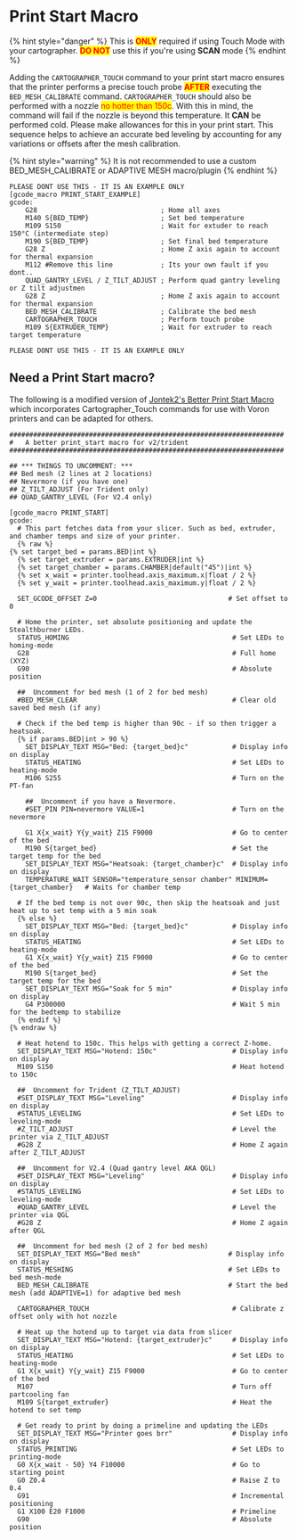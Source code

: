 # Print Start Macro

{% hint style="danger" %}
This is <mark style="color:red;">**ONLY**</mark> required if using Touch Mode with your cartographer. <mark style="color:red;">**DO NOT**</mark> use this if you're using **SCAN** mode
{% endhint %}

Adding the `CARTOGRAPHER_TOUCH` command to your print start macro ensures that the printer performs a precise touch probe <mark style="color:red;">**AFTER**</mark> executing the `BED_MESH_CALIBRATE` command. `CARTOGRAPHER_TOUCH` should also be performed with a nozzle <mark style="color:red;">no hotter than 150c</mark>. With this in mind, the command will fail if the nozzle is beyond this temperature. It **CAN** be performed cold. Please make allowances for this in your print start. This sequence helps to achieve an accurate bed leveling by accounting for any variations or offsets after the mesh calibration.



{% hint style="warning" %}
It is not recommended to use a custom BED\_MESH\_CALIBRATE or ADAPTIVE MESH macro/plugin
{% endhint %}

```gcode
PLEASE DONT USE THIS - IT IS AN EXAMPLE ONLY
[gcode_macro PRINT_START_EXAMPLE]
gcode:
    G28                               ; Home all axes
    M140 S{BED_TEMP}                  ; Set bed temperature
    M109 S150                         ; Wait for extuder to reach 150°C (intermediate step)
    M190 S{BED_TEMP}                  ; Set final bed temperature
    G28 Z                             ; Home Z axis again to account for thermal expansion
    M112 #Remove this line            ; Its your own fault if you dont..
    QUAD_GANTRY_LEVEL / Z_TILT_ADJUST ; Perform quad gantry leveling or Z tilt adjustmen
    G28 Z                             ; Home Z axis again to account for thermal expansion
    BED_MESH_CALIBRATE                ; Calibrate the bed mesh
    CARTOGRAPHER_TOUCH                ; Perform touch probe
    M109 S{EXTRUDER_TEMP}             ; Wait for extruder to reach target temperature

PLEASE DONT USE THIS - IT IS AN EXAMPLE ONLY
```

## Need a Print Start macro?

The following is a modified version of [Jontek2's Better Print Start Macro](https://github.com/jontek2/A-better-print_start-macro) which incorporates Cartographer\_Touch commands for use with Voron printers and can be adapted for others.

```gcode
#####################################################################
#   A better print_start macro for v2/trident
#####################################################################

## *** THINGS TO UNCOMMENT: ***
## Bed mesh (2 lines at 2 locations)
## Nevermore (if you have one)
## Z_TILT_ADJUST (For Trident only)
## QUAD_GANTRY_LEVEL (For V2.4 only)

[gcode_macro PRINT_START]
gcode:
  # This part fetches data from your slicer. Such as bed, extruder, and chamber temps and size of your printer.
  {% raw %}
{% set target_bed = params.BED|int %}
  {% set target_extruder = params.EXTRUDER|int %}
  {% set target_chamber = params.CHAMBER|default("45")|int %}
  {% set x_wait = printer.toolhead.axis_maximum.x|float / 2 %}
  {% set y_wait = printer.toolhead.axis_maximum.y|float / 2 %}

  SET_GCODE_OFFSET Z=0                                 # Set offset to 0

  # Home the printer, set absolute positioning and update the Stealthburner LEDs.
  STATUS_HOMING                                         # Set LEDs to homing-mode
  G28                                                   # Full home (XYZ)
  G90                                                   # Absolute position

  ##  Uncomment for bed mesh (1 of 2 for bed mesh)
  #BED_MESH_CLEAR                                       # Clear old saved bed mesh (if any)

  # Check if the bed temp is higher than 90c - if so then trigger a heatsoak.
  {% if params.BED|int > 90 %}
    SET_DISPLAY_TEXT MSG="Bed: {target_bed}c"           # Display info on display
    STATUS_HEATING                                      # Set LEDs to heating-mode
    M106 S255                                           # Turn on the PT-fan

    ##  Uncomment if you have a Nevermore.
    #SET_PIN PIN=nevermore VALUE=1                      # Turn on the nevermore

    G1 X{x_wait} Y{y_wait} Z15 F9000                    # Go to center of the bed
    M190 S{target_bed}                                  # Set the target temp for the bed
    SET_DISPLAY_TEXT MSG="Heatsoak: {target_chamber}c"  # Display info on display
    TEMPERATURE_WAIT SENSOR="temperature_sensor chamber" MINIMUM={target_chamber}   # Waits for chamber temp

  # If the bed temp is not over 90c, then skip the heatsoak and just heat up to set temp with a 5 min soak
  {% else %}
    SET_DISPLAY_TEXT MSG="Bed: {target_bed}c"           # Display info on display
    STATUS_HEATING                                      # Set LEDs to heating-mode
    G1 X{x_wait} Y{y_wait} Z15 F9000                    # Go to center of the bed
    M190 S{target_bed}                                  # Set the target temp for the bed
    SET_DISPLAY_TEXT MSG="Soak for 5 min"               # Display info on display
    G4 P300000                                          # Wait 5 min for the bedtemp to stabilize
  {% endif %}
{% endraw %}

  # Heat hotend to 150c. This helps with getting a correct Z-home.
  SET_DISPLAY_TEXT MSG="Hotend: 150c"                   # Display info on display
  M109 S150                                             # Heat hotend to 150c

  ##  Uncomment for Trident (Z_TILT_ADJUST)
  #SET_DISPLAY_TEXT MSG="Leveling"                      # Display info on display
  #STATUS_LEVELING                                      # Set LEDs to leveling-mode
  #Z_TILT_ADJUST                                        # Level the printer via Z_TILT_ADJUST
  #G28 Z                                                # Home Z again after Z_TILT_ADJUST

  ##  Uncomment for V2.4 (Quad gantry level AKA QGL)
  #SET_DISPLAY_TEXT MSG="Leveling"                      # Display info on display
  #STATUS_LEVELING                                      # Set LEDs to leveling-mode
  #QUAD_GANTRY_LEVEL                                    # Level the printer via QGL
  #G28 Z                                                # Home Z again after QGL

  ##  Uncomment for bed mesh (2 of 2 for bed mesh)
  SET_DISPLAY_TEXT MSG="Bed mesh"                      # Display info on display
  STATUS_MESHING                                       # Set LEDs to bed mesh-mode
  BED_MESH_CALIBRATE                                   # Start the bed mesh (add ADAPTIVE=1) for adaptive bed mesh

  CARTOGRAPHER_TOUCH                                    # Calibrate z offset only with hot nozzle

  # Heat up the hotend up to target via data from slicer
  SET_DISPLAY_TEXT MSG="Hotend: {target_extruder}c"     # Display info on display
  STATUS_HEATING                                        # Set LEDs to heating-mode
  G1 X{x_wait} Y{y_wait} Z15 F9000                      # Go to center of the bed
  M107                                                  # Turn off partcooling fan
  M109 S{target_extruder}                               # Heat the hotend to set temp

  # Get ready to print by doing a primeline and updating the LEDs
  SET_DISPLAY_TEXT MSG="Printer goes brr"               # Display info on display
  STATUS_PRINTING                                       # Set LEDs to printing-mode
  G0 X{x_wait - 50} Y4 F10000                           # Go to starting point
  G0 Z0.4                                               # Raise Z to 0.4
  G91                                                   # Incremental positioning 
  G1 X100 E20 F1000                                     # Primeline
  G90                                                   # Absolute position
```

